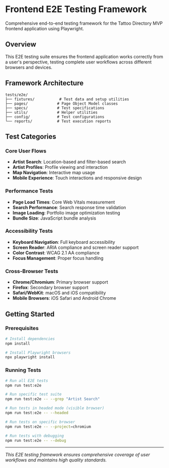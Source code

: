 # Frontend E2E Testing Framework

Comprehensive end-to-end testing framework for the Tattoo Directory MVP frontend application using Playwright.

## Overview

This E2E testing suite ensures the frontend application works correctly from a user's perspective, testing complete user workflows across different browsers and devices.

## Framework Architecture

```
tests/e2e/
├── fixtures/           # Test data and setup utilities
├── pages/             # Page Object Model classes
├── specs/             # Test specifications
├── utils/             # Helper utilities
├── config/            # Test configurations
└── reports/           # Test execution reports
```

## Test Categories

### Core User Flows
- **Artist Search**: Location-based and filter-based search
- **Artist Profiles**: Profile viewing and interaction
- **Map Navigation**: Interactive map usage
- **Mobile Experience**: Touch interactions and responsive design

### Performance Tests
- **Page Load Times**: Core Web Vitals measurement
- **Search Performance**: Search response time validation
- **Image Loading**: Portfolio image optimization testing
- **Bundle Size**: JavaScript bundle analysis

### Accessibility Tests
- **Keyboard Navigation**: Full keyboard accessibility
- **Screen Reader**: ARIA compliance and screen reader support
- **Color Contrast**: WCAG 2.1 AA compliance
- **Focus Management**: Proper focus handling

### Cross-Browser Tests
- **Chrome/Chromium**: Primary browser support
- **Firefox**: Secondary browser support
- **Safari/WebKit**: macOS and iOS compatibility
- **Mobile Browsers**: iOS Safari and Android Chrome

## Getting Started

### Prerequisites
```bash
# Install dependencies
npm install

# Install Playwright browsers
npx playwright install
```

### Running Tests

```bash
# Run all E2E tests
npm run test:e2e

# Run specific test suite
npm run test:e2e -- --grep "Artist Search"

# Run tests in headed mode (visible browser)
npm run test:e2e -- --headed

# Run tests on specific browser
npm run test:e2e -- --project=chromium

# Run tests with debugging
npm run test:e2e -- --debug
```

---

*This E2E testing framework ensures comprehensive coverage of user workflows and maintains high quality standards.*

